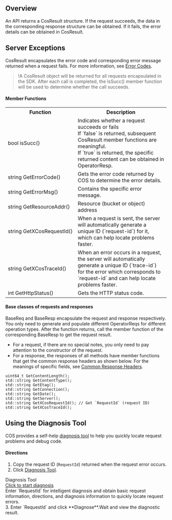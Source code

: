 ## Overview
An API returns a CosResult structure. If the request succeeds, the data in the corresponding response structure can be obtained. If it fails, the error details can be obtained in CosResult.


## Server Exceptions

CosResult encapsulates the error code and corresponding error message returned when a request fails. For more information, see [Error Codes](https://intl.cloud.tencent.com/document/product/436/7730).

>!A CosResult object will be returned for all requests encapsulated in the SDK. After each call is completed, the IsSucc() member function will be used to determine whether the call succeeds.

#### Member Functions

<table>
   <tr>
      <th>Function</th>
      <th>Description</th>
   </tr>
   <tr>
      <td>bool isSucc()</td>
      <td>Indicates whether a request succeeds or fails<br>If `false` is returned, subsequent CosResult member functions are meaningful. <br>If `true` is returned, the specific returned content can be obtained in OperatorResp.</td>
   </tr>
   <tr>
      <td nowrap="nowrap">string GetErrorCode()</td>
      <td>Gets the error code returned by COS to determine the error details.</td>
   </tr>
   <tr>
      <td nowrap="nowrap">string GetErrorMsg()</td>
      <td>Contains the specific error message.</td>
   </tr>
   <tr>
      <td nowrap="nowrap">string GetResourceAddr()</td>
      <td>Resource (bucket or object) address</td>
   </tr>
   <tr>
      <td nowrap="nowrap">string GetXCosRequestId()</td>
      <td>When a request is sent, the server will automatically generate a unique ID (`request-id`) for it, which can help locate problems faster.</td>
   </tr>
   <tr>
      <td>string GetXCosTraceId()</td>
      <td>When an error occurs in a request, the server will automatically generate a unique ID (`trace-id`) for the error which corresponds to `request-id` and can help locate problems faster.</td>
   </tr>
   <tr>
      <td>int GetHttpStatus()</td>
      <td>Gets the HTTP status code.</td>
   </tr>
</table>


#### Base classes of requests and responses

BaseReq and BaseResp encapsulate the request and response respectively. You only need to generate and populate different OperatorReqs for different operation types.
After the function returns, call the member function of the corresponding BaseResp to get the request result.

- For a request, if there are no special notes, you only need to pay attention to the constructor of the request.
- For a response, the responses of all methods have member functions that get the common response headers as shown below. For the meanings of specific fields, see [Common Response Headers](https://intl.cloud.tencent.com/document/product/436/7729).

```
uint64_t GetContentLength();
std::string GetContentType();
std::string GetEtag();
std::string GetConnection();
std::string GetDate();
std::string GetServer();
std::string GetXCosRequestId(); // Get `RequestId` (request ID)
std::string GetXCosTraceId();
```

## Using the Diagnosis Tool

COS provides a self-help [diagnosis tool](https://console.cloud.tencent.com/cos5/diagnose) to help you quickly locate request problems and debug code.

#### Directions
1. Copy the request ID (`RequestId`) returned when the request error occurs.
2. Click [Diagnosis Tool](https://console.cloud.tencent.com/cos5/diagnose).
<div class="rno-api-explorer">
    <div class="rno-api-explorer-inner">
        <div class="rno-api-explorer-hd">
            <div class="rno-api-explorer-title">
                Diagnosis Tool
            </div>
            <a href="https://console.cloud.tencent.com/cos5/diagnose" class="rno-api-explorer-btn" hotrep="doc.api.explorerbtn" target="_blank"><i class="rno-icon-explorer"></i>Click to start diagnosis</a>
        </div>
        <div class="rno-api-explorer-body">
            <div class="rno-api-explorer-cont">
                Enter `RequestId` for intelligent diagnosis and obtain basic request information, directions, and diagnosis information to quickly locate request errors.
            </div>
        </div>
    </div>
</div>
3. Enter `RequestId` and click **Diagnose**.Wait and view the diagnostic result.
